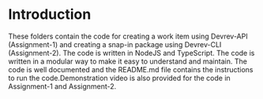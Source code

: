 # Introduction
These folders contain the code for creating a work item using Devrev-API (Assignment-1) and creating a snap-in package using Devrev-CLI (Assignment-2). The code is written in NodeJS and TypeScript. The code is written in a modular way to make it easy to understand and maintain. The code is well documented and the README.md file contains the instructions to run the code.Demonstration video is also provided for the code in Assignment-1 and Assignment-2.